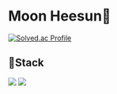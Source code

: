 # Moon Heesun🤩

[![Solved.ac Profile](http://mazassumnida.wtf/api/v2/generate_badge?boj=goddns0272)](https://solved.ac/goddns0272/)<br>

## 🔨Stack
<div style="display:flex; flex-direction:row;">
  <div>
    <img src="https://img.shields.io/badge/Python-3776AB?style=for-the-badge&logo=Python&logoColor=white">
    <img src="https://img.shields.io/badge/GitHub-181717?style=for-the-badge&logo=GitHub&logoColor=white"><br>
<!--     <img src="https://img.shields.io/badge/PyTorch-EE4C2C?style=for-the-badge&logo=PyTorch&logoColor=white">
    <img src="https://img.shields.io/badge/TensorFlow-FF6F00?style=for-the-badge&logo=TensorFlow&logoColor=white"> -->
  </div>
</div><br>
